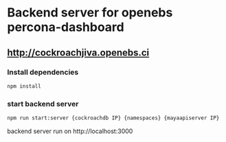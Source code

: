 # Backend server for openebs percona-dashboard 

## http://cockroachjiva.openebs.ci

### Install dependencies

```bash
npm install
```

### start backend server

```bash
npm run start:server {cockroachdb IP} {namespaces} {mayaapiserver IP} 
```

backend server run on http://localhost:3000
